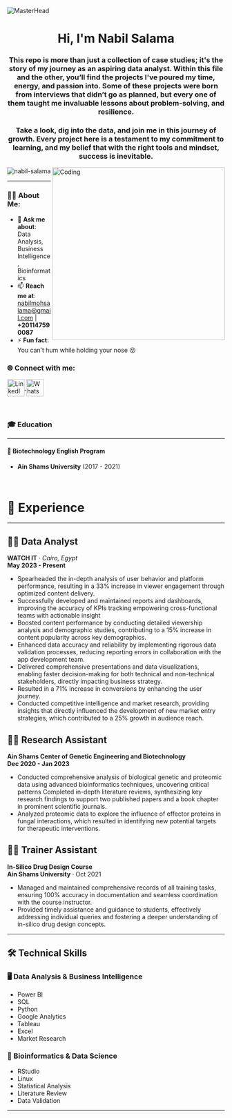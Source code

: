 ![MasterHead](https://i.redd.it/bpxxqqvps4h91.gif)
<h1 align="center">Hi, I'm Nabil Salama</h1>
<h3 align="center">This repo is more than just a collection of case studies; it's the story of my journey as an aspiring data analyst. Within this file and the other, you’ll find the projects I've poured my time, energy, and passion into. Some of these projects were born from interviews that didn’t go as planned, but every one of them taught me invaluable lessons about problem-solving, and resilience.</h3>
<h3 align="center">Take a look, dig into the data, and join me in this journey of growth. Every project here is a testament to my commitment to learning, and my belief that with the right tools and mindset, success is inevitable.</h3>
<img align="right" alt="Coding" width="400" src="https://i.pinimg.com/originals/ee/ed/e2/eeede229147eb053fe863ef1cc7faf0b.gif" />

<p align="left"> 
  <img src="https://komarev.com/ghpvc/?username=nabil-salama&label=Profile%20views&color=0e75b6&style=flat" alt="nabil-salama" /> 
</p>

---

### 👨‍💻 About Me:
- 💬 **Ask me about**: Data Analysis, Business Intelligence, Bioinformatics  
- 📫 **Reach me at**: [nabilmohsalama@gmail.com](mailto:nabilmohsalama@gmail.com) | **+201147590087**  
- ⚡ **Fun fact**: You can’t hum while holding your nose 😜  

<h3 align="left">🌐 Connect with me:</h3>
<p align="left">
  <a href="https://linkedin.com/in/nabil-salama-i5c00l" target="_blank">
    <img align="center" src="https://raw.githubusercontent.com/rahuldkjain/github-profile-readme-generator/master/src/images/icons/Social/linked-in-alt.svg" alt="LinkedIn - Nabil Salama" height="40" width="40" />
  </a>
  <a href="https://wa.me/+201147590087" target="_blank">
    <img align="center" src="https://upload.wikimedia.org/wikipedia/commons/6/6b/WhatsApp.svg" alt="WhatsApp - Nabil Salama" height="40" width="40" />
  </a>
</p>

<br>

### 🎓 Education

---

#### 🏫 **Biotechnology English Program**  
- **Ain Shams University** (2017 - 2021)

<br>

# 💼 Experience

---

## 🧑‍💻 Data Analyst  
**WATCH IT** · *Cairo, Egypt*  
**May 2023 - Present**

- Spearheaded the in-depth analysis of user behavior and platform performance, resulting in a 33% increase in viewer engagement through optimized content delivery.
- Successfully developed and maintained reports and dashboards, improving the accuracy of KPIs tracking empowering cross-functional teams with actionable insight
- Boosted content performance by conducting detailed viewership analysis and demographic studies, contributing to a 15% increase in content popularity across key demographics.
- Enhanced data accuracy and reliability by implementing rigorous data validation processes, reducing reporting errors in collaboration with the app development team.
- Delivered comprehensive presentations and data visualizations, enabling faster decision-making for both technical and non-technical stakeholders, directly impacting business strategy.
- Resulted in a 71% increase in conversions by enhancing the user journey.
- Conducted competitive intelligence and market research, providing insights that directly influenced the development of new market entry strategies, which contributed to a 25% growth in audience reach.

## 🧑‍🔬 Research Assistant  
**Ain Shams Center of Genetic Engineering and Biotechnology**  
**Dec 2020 - Jan 2023**

- Conducted comprehensive analysis of biological genetic and proteomic data using advanced bioinformatics techniques, uncovering critical patterns Completed in-depth literature reviews, synthesizing key research findings to support two published papers and a book chapter in prominent scientific journals.
- Analyzed proteomic data to explore the influence of effector proteins in fungal interactions, which resulted in identifying
new potential targets for therapeutic interventions.

## 👨‍🏫 Trainer Assistant  
**In-Silico Drug Design Course**  
**Ain Shams University** · Oct 2021

- Managed and maintained comprehensive records of all training tasks, ensuring 100% accuracy in documentation and seamless coordination with the course instructor.
- Provided timely assistance and guidance to students, effectively addressing individual queries and fostering a deeper understanding of in-silico drug design concepts.
---

## 🛠️ Technical Skills


### 🖥️ Data Analysis & Business Intelligence
- Power BI
- SQL
- Python
- Google Analytics
- Tableau
- Excel
- Market Research

### 🧬 Bioinformatics & Data Science
- RStudio
- Linux
- Statistical Analysis
- Literature Review
- Data Validation

---

<br>
